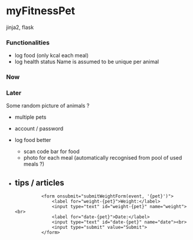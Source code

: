 # myFitnessPet



jinja2, flask

### Functionalities

- log food (only kcal each meal)
- log health status
  Name is assumed to be unique per animal



### Now



### Later

  Some random picture of animals ?
- multiple pets
- account / password
- log food better
    - scan code bar for food
    - photo for each meal (automatically recognised from pool of used meals ?)
- tips / articles
  - 





                <form onsubmit="submitWeightForm(event, '{pet}')">
                    <label for="weight-{pet}">Weight:</label>
                    <input type="text" id="weight-{pet}" name="weight"><br>
                    <label for="date-{pet}">Date:</label>
                    <input type="text" id="date-{pet}" name="date"><br>
                    <input type="submit" value="Submit">
                </form>